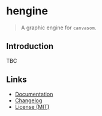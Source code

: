 # hengine

> A graphic engine for `canvasom`.

## Introduction

TBC

## Links

- [Documentation](https://github.com/huang2002/hengine/wiki)
- [Changelog](./CHANGELOG.md)
- [License (MIT)](./LICENSE)
